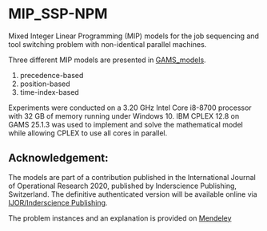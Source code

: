 # MIP_SSP-NPM

Mixed Integer Linear Programming (MIP) models for the job sequencing and tool switching problem with non-identical parallel machines.

Three different MIP models are presented in [GAMS_models](https://github.com/TerhiS/MIP_SSP-NPM/tree/master/GAMS_models). 
1) precedence-based
2) position-based
3) time-index-based

Experiments were conducted on a 3.20 GHz Intel Core i8-8700 processor with 32 GB of memory running under Windows 10. 
IBM CPLEX 12.8 on GAMS 25.1.3 was used to implement and solve the mathematical model while allowing CPLEX to use all cores in parallel. 

## Acknowledgement: 
The models are part of a contribution published in the International Journal of Operational Research 2020, 
published by Inderscience Publishing, Switzerland. 
The definitive authenticated version will be available online via [IJOR/Inderscience Publishing](https://www.inderscience.com/jhome.php?jcode=ijor).

The problem instances and an explanation is provided on [Mendeley](http://dx.doi.org/10.17632/ggr36f5gd5.2)

